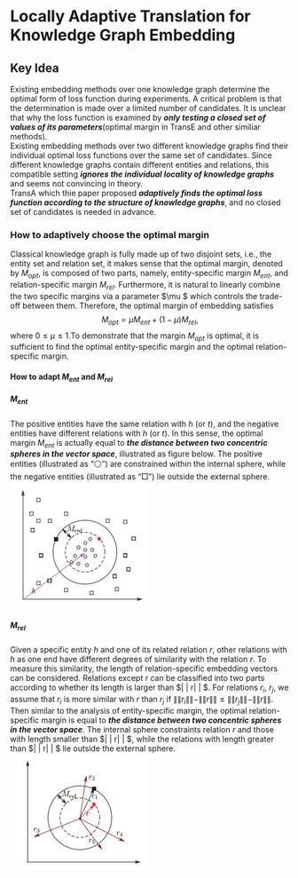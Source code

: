 # Locally Adaptive Translation for Knowledge Graph Embedding  

## Key Idea  
Existing embedding methods over one knowledge graph determine the optimal form of loss function during experiments. A critical problem is that the determination is made over a limited number of candidates. It is unclear that why the loss function is examined by ***only testing a closed set of values of its parameters***(optimal margin in TransE and other similiar methods).  
  Existing embedding methods over two different knowledge graphs find their individual optimal loss functions over the same set of candidates. Since different knowledge graphs contain different entities and relations, this compatible setting ***ignores the individual locality of knowledge graphs*** and seems not convincing in theory.  
  TransA which thie paper proposed ***adaptively finds the optimal loss function according to the structure of knowledge graphs***, and no closed set of candidates is needed in advance.  
 
### How to adaptively choose the optimal margin  
Classical knowledge graph is fully made up of two disjoint sets, i.e., the entity set and relation set, it makes sense that the optimal margin, denoted by $M_{opt}$, is composed of two parts, namely, entity-specific margin $M_{ent}$, and relation-specific margin $M_{rel}$. Furthermore, it is natural to linearly combine the two specific margins via a parameter $\mu $ which controls the trade-off between them. Therefore, the optimal margin of embedding satisfies $$M_{opt} = \mu M_{ent} + (1 − \mu )M_{rel},$$ where $0 \leq \mu \leq 1$.To demonstrate that the margin $M_{opt}$ is optimal, it is sufficient to find the optimal entity-specific margin and the optimal relation-specific margin.  

#### How to adapt $M_{ent}$ and $M_{rel}$
##### $M_{ent}$
The positive entities have the same relation with $h$ (or $t$), and the negative entities have different relations with $h$ (or $t$). In this sense, the optimal margin $M_{ent}$ is actually equal to ***the distance between two concentric spheres in the vector space***, illustrated as figure below. The positive entities (illustrated as “⚪”) are constrained within the internal sphere, while the negative entities (illustrated as “□”) lie outside the external sphere.  
![Ment.png](https://github.com/Lintianqianjin/Papers-of-Integrating-KG-into-NLP/blob/master/AAAI/2016/Locally%20Adaptive%20Translation%20for%20KG%20Embedding/Ment.png)

##### $M_{rel}$
Given a specific entity $h$ and one of its related relation $r$, other relations with $h$ as one end have different degrees of similarity with the relation $r$. To measure this similarity, the length of relation-specific embedding vectors can be considered. Relations except $r$ can be classified into two parts according to whether its length is larger than $\| \| r\| \| $. For relations $r_i$, $r_j$, we assume that $r_i$ is more similar with $r$ than $r_j$ if $\| \| r_i\| \| − \| \| r\| \| \leq \| \| r_j\| \| − \| \| r\| \|$. Then similar to the analysis of entity-specific margin, the optimal relation-specific margin is equal to ***the distance between two concentric spheres in the vector space***. The internal sphere constraints relation $r$ and those with length smaller than $\| \| r\| \| $, while the relations with length greater than $\| \| r\| \| $ lie outside the external sphere.   
![Mrel.png](https://github.com/Lintianqianjin/Papers-of-Integrating-KG-into-NLP/blob/master/AAAI/2016/Locally%20Adaptive%20Translation%20for%20KG%20Embedding/Mrel.png)
